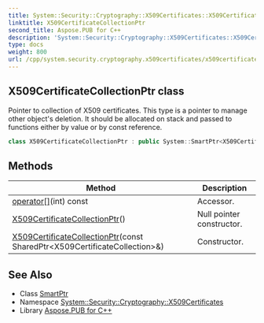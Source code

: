 ```yaml
---
title: System::Security::Cryptography::X509Certificates::X509CertificateCollectionPtr class
linktitle: X509CertificateCollectionPtr
second_title: Aspose.PUB for C++
description: 'System::Security::Cryptography::X509Certificates::X509CertificateCollectionPtr class. Pointer to collection of X509 certificates. This type is a pointer to manage other object''s deletion. It should be allocated on stack and passed to functions either by value or by const reference in C++.'
type: docs
weight: 800
url: /cpp/system.security.cryptography.x509certificates/x509certificatecollectionptr/
---
```

## X509CertificateCollectionPtr class


Pointer to collection of X509 certificates. This type is a pointer to manage other object's deletion. It should be allocated on stack and passed to functions either by value or by const reference.

```cpp
class X509CertificateCollectionPtr : public System::SmartPtr<X509CertificateCollection>
```

## Methods

| Method | Description |
| --- | --- |
| [operator[]](./operator[]/)(int) const | Accessor. |
| [X509CertificateCollectionPtr](./x509certificatecollectionptr/)() | Null pointer constructor. |
| [X509CertificateCollectionPtr](./x509certificatecollectionptr/)(const SharedPtr\<X509CertificateCollection\>\&) | Constructor. |
## See Also

* Class [SmartPtr](../../system/smartptr/)
* Namespace [System::Security::Cryptography::X509Certificates](../)
* Library [Aspose.PUB for C++](../../)
